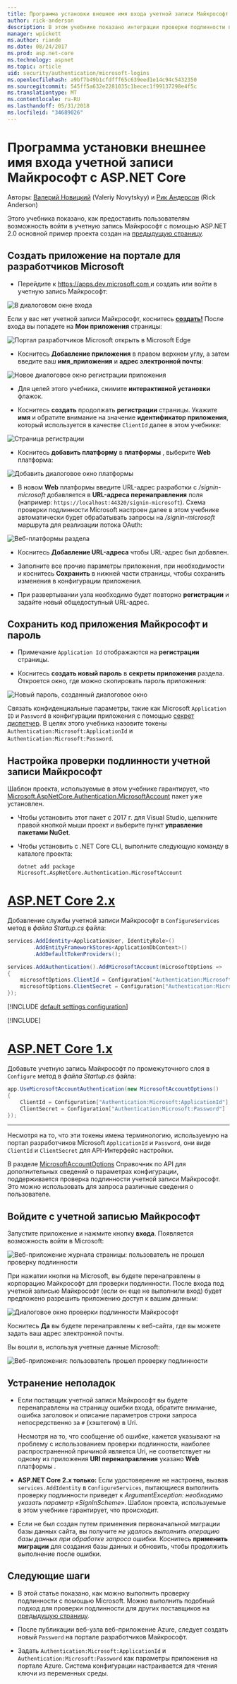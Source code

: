 ```yaml
---
title: Программа установки внешнее имя входа учетной записи Майкрософт с ASP.NET Core
author: rick-anderson
description: В этом учебнике показано интеграции проверки подлинности пользователя учетной записи Майкрософт в существующее приложение ASP.NET Core.
manager: wpickett
ms.author: riande
ms.date: 08/24/2017
ms.prod: asp.net-core
ms.technology: aspnet
ms.topic: article
uid: security/authentication/microsoft-logins
ms.openlocfilehash: a9bf7b49b1cfdfff65c639eed1e14c94c5432350
ms.sourcegitcommit: 545ff5a632e2281035c1becec1f99137298e4f5c
ms.translationtype: MT
ms.contentlocale: ru-RU
ms.lasthandoff: 05/31/2018
ms.locfileid: "34689026"
---
```

# <a name="microsoft-account-external-login-setup-with-aspnet-core"></a>Программа установки внешнее имя входа учетной записи Майкрософт с ASP.NET Core

Авторы: [Валерий Новицкий](https://github.com/01binary) (Valeriy Novytskyy) и [Рик Андерсон](https://twitter.com/RickAndMSFT) (Rick Anderson)

Этого учебника показано, как предоставить пользователям возможность войти в учетную запись Майкрософт с помощью ASP.NET 2.0 основной пример проекта создан на [предыдущую страницу](xref:security/authentication/social/index).

## <a name="create-the-app-in-microsoft-developer-portal"></a>Создать приложение на портале для разработчиков Microsoft

* Перейдите к [ https://apps.dev.microsoft.com ](https://apps.dev.microsoft.com) и создать или войти в учетную запись Майкрософт:

![В диалоговом окне входа](index/_static/MicrosoftDevLogin.png)

Если у вас нет учетной записи Майкрософт, коснитесь  **[создать!](https://signup.live.com/signup?wa=wsignin1.0&rpsnv=13&ct=1478151035&rver=6.7.6643.0&wp=SAPI_LONG&wreply=https%3a%2f%2fapps.dev.microsoft.com%2fLoginPostBack&id=293053&aadredir=1&contextid=D70D4F21246BAB50&bk=1478151036&uiflavor=web&uaid=f0c3de863a914c358b8dc01b1ff49e85&mkt=EN-US&lc=1033&lic=1)** После входа вы попадете на **Мои приложения** страницы:

![Портал разработчиков Microsoft открыть в Microsoft Edge](index/_static/MicrosoftDev.png)

* Коснитесь **Добавление приложения** в правом верхнем углу, а затем введите ваш **имя_приложения** и **адрес электронной почты**:

![Новое диалоговое окно регистрации приложения](index/_static/MicrosoftDevAppCreate.png)

* Для целей этого учебника, снимите **интерактивной установки** флажок.

* Коснитесь **создать** продолжать **регистрации** страницы. Укажите **имя** и обратите внимание на значение **идентификатор приложения**, который используется в качестве `ClientId` далее в этом учебнике:

![Страница регистрации](index/_static/MicrosoftDevAppReg.png)

* Коснитесь **добавить платформу** в **платформы** , выберите **Web** платформа:

![Добавить диалоговое окно платформы](index/_static/MicrosoftDevAppPlatform.png)

* В новом **Web** платформы введите URL-адрес разработки с */signin-microsoft* добавляется в **URL-адреса перенаправления** поля (например: `https://localhost:44320/signin-microsoft`). Схема проверки подлинности Microsoft настроен далее в этом учебнике автоматически будет обрабатывать запросы на */signin-microsoft* маршрута для реализации потока OAuth:

![Веб-платформы раздела](index/_static/MicrosoftRedirectUri.png)

* Коснитесь **Добавление URL-адреса** чтобы URL-адрес был добавлен.

* Заполните все прочие параметры приложения, при необходимости и коснитесь **Сохранить** в нижней части страницы, чтобы сохранить изменения в конфигурации приложения.

* При развертывании узла необходимо будет повторно **регистрации** и задайте новый общедоступный URL-адрес.

## <a name="store-microsoft-application-id-and-password"></a>Сохранить код приложения Майкрософт и пароль

* Примечание `Application Id` отображаются на **регистрации** страницы.

* Коснитесь **создать новый пароль** в **секреты приложения** раздела. Откроется окно, где можно скопировать пароль приложения:

![Новый пароль, созданный диалоговое окно](index/_static/MicrosoftDevPassword.png)

Связать конфиденциальные параметры, такие как Microsoft `Application ID` и `Password` в конфигурации приложения с помощью [секрет диспетчер](xref:security/app-secrets). В целях этого учебника назовите токены `Authentication:Microsoft:ApplicationId` и `Authentication:Microsoft:Password`.

## <a name="configure-microsoft-account-authentication"></a>Настройка проверки подлинности учетной записи Майкрософт

Шаблон проекта, используемые в этом учебнике гарантирует, что [Microsoft.AspNetCore.Authentication.MicrosoftAccount](https://www.nuget.org/packages/Microsoft.AspNetCore.Authentication.MicrosoftAccount) пакет уже установлен.

* Чтобы установить этот пакет с 2017 г. для Visual Studio, щелкните правой кнопкой мыши проект и выберите пункт **управление пакетами NuGet**.
* Чтобы установить с .NET Core CLI, выполните следующую команду в каталоге проекта:

   `dotnet add package Microsoft.AspNetCore.Authentication.MicrosoftAccount`

# <a name="aspnet-core-2xtabaspnetcore2x"></a>[ASP.NET Core 2.x](#tab/aspnetcore2x/)

Добавление службы учетной записи Майкрософт в `ConfigureServices` метод в *файла Startup.cs* файла:

```csharp
services.AddIdentity<ApplicationUser, IdentityRole>()
        .AddEntityFrameworkStores<ApplicationDbContext>()
        .AddDefaultTokenProviders();

services.AddAuthentication().AddMicrosoftAccount(microsoftOptions =>
{
    microsoftOptions.ClientId = Configuration["Authentication:Microsoft:ApplicationId"];
    microsoftOptions.ClientSecret = Configuration["Authentication:Microsoft:Password"];
});
```

[!INCLUDE [default settings configuration](includes/default-settings.md)]

[!INCLUDE[](~/includes/chain-auth-providers.md)]

# <a name="aspnet-core-1xtabaspnetcore1x"></a>[ASP.NET Core 1.x](#tab/aspnetcore1x/)

Добавьте учетную запись Майкрософт по промежуточного слоя в `Configure` метод в *файла Startup.cs* файла:

```csharp
app.UseMicrosoftAccountAuthentication(new MicrosoftAccountOptions()
{
    ClientId = Configuration["Authentication:Microsoft:ApplicationId"],
    ClientSecret = Configuration["Authentication:Microsoft:Password"]
});
```

---

Несмотря на то, что эти токены имена терминологию, используемую на портал разработчиков Microsoft `ApplicationId` и `Password`, они виде `ClientId` и `ClientSecret` для API-Интерфейс настройки.

В разделе [MicrosoftAccountOptions](/dotnet/api/microsoft.aspnetcore.builder.microsoftaccountoptions) Справочник по API для дополнительных сведений о параметрах конфигурации, поддерживается проверка подлинности учетной записи Майкрософт. Это можно использовать для запроса различные сведения о пользователе.

## <a name="sign-in-with-microsoft-account"></a>Войдите с учетной записью Майкрософт

Запустите приложение и нажмите кнопку **входа**. Появляется возможность войти в Microsoft:

![Веб-приложение журнала страницы: пользователь не прошел проверку подлинности](index/_static/DoneMicrosoft.png)

При нажатии кнопки на Microsoft, вы будете перенаправлены в корпорацию Майкрософт для проверки подлинности. После входа под учетной записью Майкрософт (если он еще не выполнили вход) будет предложено разрешить приложению доступ к вашим данным:

![Диалоговое окно проверки подлинности Майкрософт](index/_static/MicrosoftLogin.png)

Коснитесь **Да** вы будете перенаправлены к веб-сайта, где вы можете задать ваш адрес электронной почты.

Вы вошли в, используя учетные данные Microsoft:

![Веб-приложения: пользователь прошел проверку подлинности](index/_static/Done.png)

## <a name="troubleshooting"></a>Устранение неполадок

* Если поставщик учетной записи Майкрософт вы будете перенаправлены на страницу ошибки входа, обратите внимание, ошибка заголовок и описание параметров строки запроса непосредственно за `#` (хэштегом) в Uri.

  Несмотря на то, что сообщение об ошибке, кажется указывают на проблему с использованием проверки подлинности, наиболее распространенной причиной является Uri, не соответствует ни одному из приложения **URI перенаправления** указано **Web** платформы .
* **ASP.NET Core 2.x только:** Если удостоверение не настроена, вызвав `services.AddIdentity` в `ConfigureServices`, пытающиеся выполнить проверку подлинности приведет к *ArgumentException: необходимо указать параметр «SignInScheme»*. Шаблон проекта, используемые в этом учебнике гарантирует, что происходит.
* Если не был создан путем применения первоначальной миграции базы данных сайта, вы получите *не удалось выполнить операцию базы данных при обработке запроса* ошибки. Коснитесь **применить миграции** для создания базы данных и обновить, чтобы продолжить выполнение после ошибки.

## <a name="next-steps"></a>Следующие шаги

* В этой статье показано, как можно выполнить проверку подлинности с помощью Microsoft. Можно выполнить подобный подход для проверки подлинности для других поставщиков на [предыдущую страницу](xref:security/authentication/social/index).

* После публикации веб-узла веб-приложение Azure, следует создать новый `Password` на портале разработчиков Майкрософт.

* Задать `Authentication:Microsoft:ApplicationId` и `Authentication:Microsoft:Password` как параметры приложения на портале Azure. Система конфигурации настраивается для чтения ключи из переменных среды.
